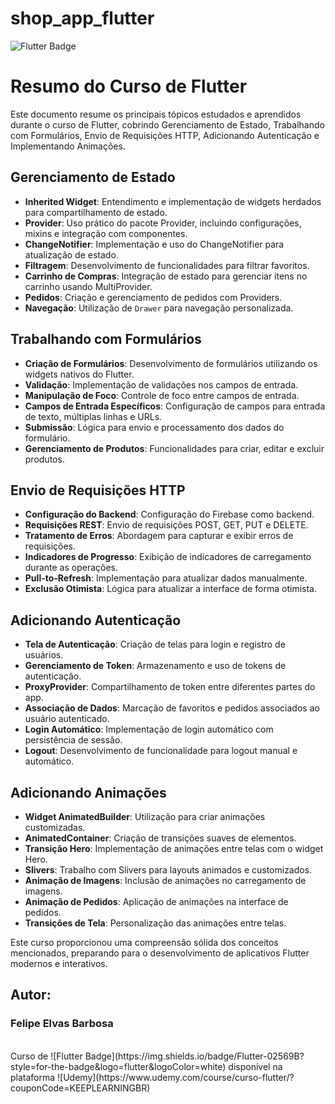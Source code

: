 # shop_app_flutter
![Flutter Badge](https://img.shields.io/badge/Flutter-02569B?style=for-the-badge&logo=flutter&logoColor=white)

# Resumo do Curso de Flutter

Este documento resume os principais tópicos estudados e aprendidos durante o curso de Flutter, cobrindo Gerenciamento de Estado, Trabalhando com Formulários, Envio de Requisições HTTP, Adicionando Autenticação e Implementando Animações.

## Gerenciamento de Estado
- **Inherited Widget**: Entendimento e implementação de widgets herdados para compartilhamento de estado.
- **Provider**: Uso prático do pacote Provider, incluindo configurações, mixins e integração com componentes.
- **ChangeNotifier**: Implementação e uso do ChangeNotifier para atualização de estado.
- **Filtragem**: Desenvolvimento de funcionalidades para filtrar favoritos.
- **Carrinho de Compras**: Integração de estado para gerenciar itens no carrinho usando MultiProvider.
- **Pedidos**: Criação e gerenciamento de pedidos com Providers.
- **Navegação**: Utilização de `Drawer` para navegação personalizada.

## Trabalhando com Formulários
- **Criação de Formulários**: Desenvolvimento de formulários utilizando os widgets nativos do Flutter.
- **Validação**: Implementação de validações nos campos de entrada.
- **Manipulação de Foco**: Controle de foco entre campos de entrada.
- **Campos de Entrada Específicos**: Configuração de campos para entrada de texto, múltiplas linhas e URLs.
- **Submissão**: Lógica para envio e processamento dos dados do formulário.
- **Gerenciamento de Produtos**: Funcionalidades para criar, editar e excluir produtos.

## Envio de Requisições HTTP
- **Configuração do Backend**: Configuração do Firebase como backend.
- **Requisições REST**: Envio de requisições POST, GET, PUT e DELETE.
- **Tratamento de Erros**: Abordagem para capturar e exibir erros de requisições.
- **Indicadores de Progresso**: Exibição de indicadores de carregamento durante as operações.
- **Pull-to-Refresh**: Implementação para atualizar dados manualmente.
- **Exclusão Otimista**: Lógica para atualizar a interface de forma otimista.

## Adicionando Autenticação
- **Tela de Autenticação**: Criação de telas para login e registro de usuários.
- **Gerenciamento de Token**: Armazenamento e uso de tokens de autenticação.
- **ProxyProvider**: Compartilhamento de token entre diferentes partes do app.
- **Associação de Dados**: Marcação de favoritos e pedidos associados ao usuário autenticado.
- **Login Automático**: Implementação de login automático com persistência de sessão.
- **Logout**: Desenvolvimento de funcionalidade para logout manual e automático.

## Adicionando Animações
- **Widget AnimatedBuilder**: Utilização para criar animações customizadas.
- **AnimatedContainer**: Criação de transições suaves de elementos.
- **Transição Hero**: Implementação de animações entre telas com o widget Hero.
- **Slivers**: Trabalho com Slivers para layouts animados e customizados.
- **Animação de Imagens**: Inclusão de animações no carregamento de imagens.
- **Animação de Pedidos**: Aplicação de animações na interface de pedidos.
- **Transições de Tela**: Personalização das animações entre telas.

Este curso proporcionou uma compreensão sólida dos conceitos mencionados, preparando para o desenvolvimento de aplicativos Flutter modernos e interativos.

## Autor:
### Felipe Elvas Barbosa
<br>
Curso de 
![Flutter Badge](https://img.shields.io/badge/Flutter-02569B?style=for-the-badge&logo=flutter&logoColor=white)
disponível na plataforma 
![Udemy](https://www.udemy.com/course/curso-flutter/?couponCode=KEEPLEARNINGBR)
